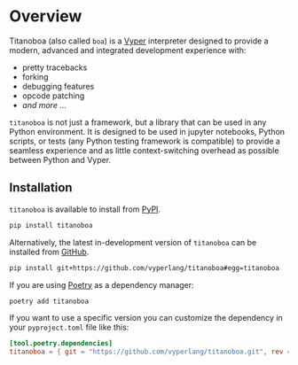 # Overview

Titanoboa (also called `boa`) is a [Vyper](https://vyper.readthedocs.io/) interpreter designed to provide a modern, advanced and integrated development experience with:

- pretty tracebacks
- forking
- debugging features
- opcode patching
- *and more ...*

`titanoboa` is not just a framework, but a library that can be used in any Python environment. It is designed to be used in jupyter notebooks, Python scripts, or tests (any Python testing framework is compatible) to provide a seamless experience and as little context-switching overhead as possible between Python and Vyper.

## Installation

`titanoboa` is available to install from [PyPI](https://pypi.org/project/titanoboa/).

```bash
pip install titanoboa
```

Alternatively, the latest in-development version of `titanoboa` can be installed from [GitHub](https://github.com/vyperlang/titanoboa).

```bash
pip install git+https://github.com/vyperlang/titanoboa#egg=titanoboa
```

If you are using [Poetry](https://python-poetry.org/) as a dependency manager:

```bash
poetry add titanoboa
```

If you want to use a specific version you can customize the dependency in your `pyproject.toml` file like this:

```toml
[tool.poetry.dependencies]
titanoboa = { git = "https://github.com/vyperlang/titanoboa.git", rev = <commit hash> }
```
